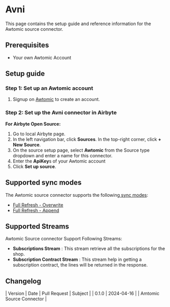 # Avni

This page contains the setup guide and reference information for the Awtomic source connector.

## Prerequisites

- Your own Awtomic Account

## Setup guide

### Step 1: Set up an Awtomic account

1. Signup on [Awtomic](https://www.awtomic.com/) to create an account.

### Step 2: Set up the Avni connector in Airbyte

**For Airbyte Open Source:**

1. Go to local Airbyte page.
2. In the left navigation bar, click **Sources**. In the top-right corner, click **+ New Source**.
3. On the source setup page, select **Awtomic** from the Source type dropdown and enter a name for this connector.
4. Enter the **ApiKey**s of your Awtomic account
5. Click **Set up source**.

## Supported sync modes

The Awtomic source connector supports the following[ sync modes](https://docs.airbyte.com/cloud/core-concepts#connection-sync-modes):
​

- [Full Refresh - Overwrite](https://docs.airbyte.com/understanding-airbyte/connections/full-refresh-overwrite)
- [Full Refresh - Append](https://docs.airbyte.com/understanding-airbyte/connections/full-refresh-append)

## Supported Streams

Awtomic Source connector Support Following Streams:

- **Subscriptions Stream** : This stream retrieve all the subscriptions for the shop.
- **Subscription Contract Stream** : This stream help in getting a subscription contract, the lines will be returned in the response.

## Changelog

| Version | Date | Pull Request | Subject |
| 0.1.0   | 2024-04-16 | []()   |  Amtomic Source Connector |